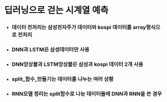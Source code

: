 # 딥러닝으로 걷는 시계열 예측

* ### 데이터 전처리는 삼성전자주가 데이터와 kospi 데이터를 array형식으로 전처리
* ### DNN과 LSTM은 삼성데이터만 사용
* ### DNN앙상블과 LSTM앙상블은 삼성과 kospi 데이터 2개 사용
* ### split_함수_만들기는 데이터를 나누는 여러 상황
* ### RNN모델 정리는 split함수로 나눈 데이터들에 DNN과 RNN을 쓴 경우
